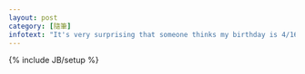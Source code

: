 ```yaml
---
layout: post
category: [隨筆]
infotext: "It's very surprising that someone thinks my birthday is 4/16."
---
```

{% include JB/setup %}